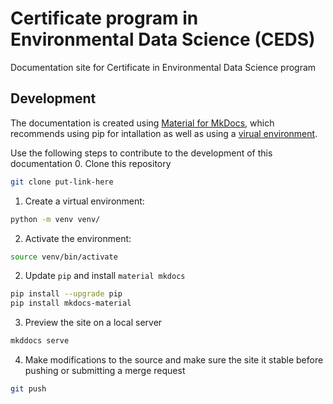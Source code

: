 # Certificate program in Environmental Data Science (CEDS)
Documentation site for Certificate in Environmental Data Science program

## Development
The documentation is created using [Material for MkDocs](https://squidfunk.github.io/mkdocs-material/), which recommends using pip for intallation as well as using a [virual environment](https://realpython.com/what-is-pip/#using-pip-in-a-python-virtual-environment).

Use the following steps to contribute to the development of this documentation
0. Clone this repository
```bash
git clone put-link-here
```

1. Create a virtual environment:
```bash
python -m venv venv/
```

2. Activate the environment:
```bash
source venv/bin/activate
```

2. Update `pip` and install `material mkdocs`
```bash
pip install --upgrade pip
pip install mkdocs-material
```

3. Preview the site on a local server
```bash
mkddocs serve
```
4. Make modifications to the source and make sure the site it stable before pushing or submitting a merge request
```bash
git push
```
